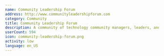 ```yaml
---
name: Community Leadership Forum
address: http://www.communityleadershipforum.com
category: Community
title: Community Leadership Forum
description: A community of technology community managers, leaders, and builders.
userCount: 594
icon: community-leadership-forum.png
activity: low
language: en_US
---
```

